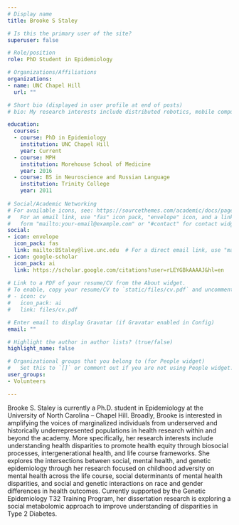 ```yaml
---
# Display name
title: Brooke S Staley

# Is this the primary user of the site?
superuser: false

# Role/position
role: PhD Student in Epidemiology

# Organizations/Affiliations
organizations:
- name: UNC Chapel Hill
  url: ""

# Short bio (displayed in user profile at end of posts)
# bio: My research interests include distributed robotics, mobile computing and programmable matter.

education:
  courses:
  - course: PhD in Epidemiology
    institution: UNC Chapel Hill
    year: Current
  - course: MPH
    institution: Morehouse School of Medicine
    year: 2016
  - course: BS in Neuroscience and Russian Language
    institution: Trinity College
    year: 2011
    
# Social/Academic Networking
# For available icons, see: https://sourcethemes.com/academic/docs/page-builder/#icons
#   For an email link, use "fas" icon pack, "envelope" icon, and a link in the
#   form "mailto:your-email@example.com" or "#contact" for contact widget.
social:
- icon: envelope
  icon_pack: fas
  link: mailto:BStaley@live.unc.edu  # For a direct email link, use "mailto:test@example.org".
- icon: google-scholar
  icon_pack: ai
  link: https://scholar.google.com/citations?user=rLEYGBkAAAAJ&hl=en
  
# Link to a PDF of your resume/CV from the About widget.
# To enable, copy your resume/CV to `static/files/cv.pdf` and uncomment the lines below.
# - icon: cv
#   icon_pack: ai
#   link: files/cv.pdf

# Enter email to display Gravatar (if Gravatar enabled in Config)
email: ""

# Highlight the author in author lists? (true/false)
highlight_name: false

# Organizational groups that you belong to (for People widget)
#   Set this to `[]` or comment out if you are not using People widget.
user_groups:
- Volunteers

---
```


Brooke S. Staley is currently a Ph.D. student in Epidemiology at the University of North Carolina – Chapel Hill. Broadly, Brooke is interested in amplifying the voices of marginalized individuals from underserved and historically underrepresented populations in health research within and beyond the academy. More specifically, her research interests include understanding health disparities to promote health equity through biosocial processes, intergenerational health, and life course frameworks. She explores the intersections between social, mental health, and genetic epidemiology through her research focused on childhood adversity on mental health across the life course, social determinants of mental health disparities, and social and genetic interactions on race and gender differences in health outcomes. Currently supported by the Genetic Epidemiology T32 Training Program, her dissertation research is exploring a social metabolomic approach to improve understanding of disparities in Type 2 Diabetes.
